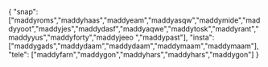 {
  "snap":  ["maddyroms","maddyhaas","maddyeam","maddyasqw","maddymide","maddyyoot","maddyjes","maddydasf","maddyaqwe","maddytosk","maddyrant","maddyyus","maddyforty","maddyjeeo ","maddypast"],
  "insta": ["maddygads","maddydaam","maddydaam","maddymaam","maddymaam"],
  "tele":  ["maddyfarn","maddygon","maddyhars","maddyhars","maddygon"]
}
